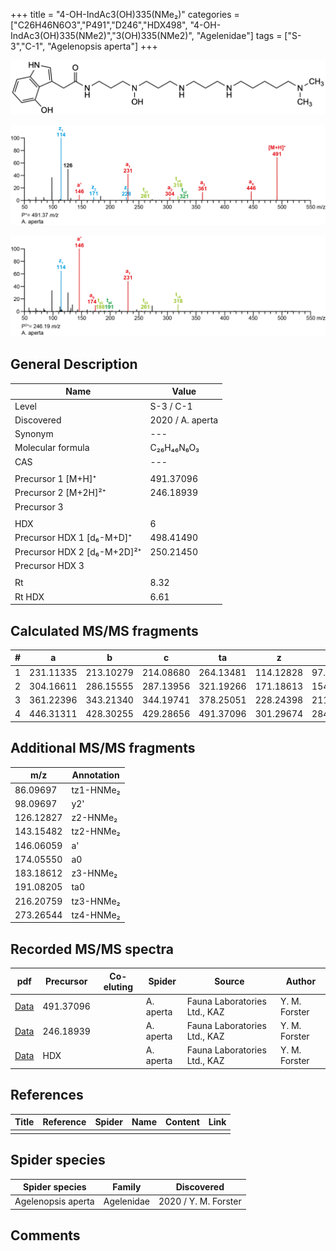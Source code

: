 +++
title = "4-OH-IndAc3(OH)335(NMe₂)"
categories = ["C26H46N6O3","P491","D246","HDX498",
"4-OH-IndAc3(OH)335(NMe2)","3(OH)335(NMe2)",
"Agelenidae"]
tags = ["S-3","C-1",
"Agelenopsis aperta"]
+++

![](/img/4-OH-IndAc3(OH)335(NMe2).png)

![](/img_MSMS/491_4-OH-IndAc3(OH)335(NMe2)_Aa.png?classes=border)

![](/img_MSMS/491_4-OH-IndAc3(OH)335(NMe2)_Aa_2.png?classes=border)

## General Description

| Name                        | Value            |
|-----------------------------|------------------|
| Level                       | S-3 / C-1        |
| Discovered                  | 2020 / A. aperta |
| Synonym                     | ---              |
| Molecular formula           | C₂₆H₄₆N₆O₃       |
| CAS                         | ---              |
|                             |                  |
| Precursor 1 [M+H]⁺          | 491.37096        |
| Precursor 2 [M+2H]²⁺        | 246.18939        |
| Precursor 3                 |                  |
|                             |                  |
| HDX                         | 6                |
| Precursor HDX 1 [d₆-M+D]⁺   | 498.41490        |
| Precursor HDX 2 [d₆-M+2D]²⁺ | 250.21450        |
| Precursor HDX 3             |                  |
|                             |                  |
| Rt                          | 8.32             |
| Rt HDX                      | 6.61             |

## Calculated MS/MS fragments

| # | a         | b         | c         | ta        | z         | y         | tz        |
|---|-----------|-----------|-----------|-----------|-----------|-----------|-----------|
| 1 | 231.11335 | 213.10279 | 214.08680 | 264.13481 | 114.12828 | 97.10173  | 131.15482 |
| 2 | 304.16611 | 286.15555 | 287.13956 | 321.19266 | 171.18613 | 154.15958 | 188.21267 |
| 3 | 361.22396 | 343.21340 | 344.19741 | 378.25051 | 228.24398 | 211.21743 | 261.26543 |
| 4 | 446.31311 | 428.30255 | 429.28656 | 491.37096 | 301.29674 | 284.27019 | 318.32328 |

## Additional MS/MS fragments

| m/z       | Annotation |
|-----------|------------|
| 86.09697  | tz1-HNMe₂  |
| 98.09697  | y2'        |
| 126.12827 | z2-HNMe₂   |
| 143.15482 | tz2-HNMe₂  |
| 146.06059 | a'         |
| 174.05550 | a0         |
| 183.18612 | z3-HNMe₂   |
| 191.08205 | ta0        |
| 216.20759 | tz3-HNMe₂  |
| 273.26544 | tz4-HNMe₂  |

## Recorded MS/MS spectra

| pdf                                                           | Precursor | Co-eluting | Spider    | Source                       | Author        |
|---------------------------------------------------------------|-----------|------------|-----------|------------------------------|---------------|
| [Data](/pdf/A-aperta/491_4-OH-IndAc3(OH)335(NMe2)_Aa.pdf)     | 491.37096 |            | A. aperta | Fauna Laboratories Ltd., KAZ | Y. M. Forster |
| [Data](/pdf/A-aperta/491_4-OH-IndAc3(OH)335(NMe2)_Aa_2.pdf)   | 246.18939 |            | A. aperta | Fauna Laboratories Ltd., KAZ | Y. M. Forster |
| [Data](/pdf/A-aperta/491_4-OH-IndAc3(OH)335(NMe2)_Aa_HDX.pdf) | HDX       |            | A. aperta | Fauna Laboratories Ltd., KAZ | Y. M. Forster |

## References

| Title     | Reference   | Spider    | Name   | Content  | Link |
|-----------|-------------|-----------|--------|----------|-----|
|           |             |           |        |          |     |

## Spider species

| Spider species     | Family     | Discovered           |
|--------------------|------------|----------------------|
| Agelenopsis aperta | Agelenidae | 2020 / Y. M. Forster |

## Comments